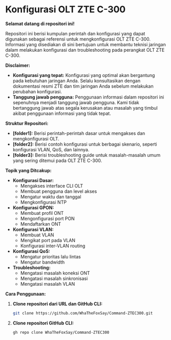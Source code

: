 # Konfigurasi OLT ZTE C-300

**Selamat datang di repositori ini!**

Repositori ini berisi kumpulan perintah dan konfigurasi yang dapat digunakan sebagai referensi untuk mengkonfigurasi OLT ZTE C-300. Informasi yang disediakan di sini bertujuan untuk membantu teknisi jaringan dalam melakukan konfigurasi dan troubleshooting pada perangkat OLT ZTE C-300.

**Disclaimer:**

* **Konfigurasi yang tepat:** Konfigurasi yang optimal akan bergantung pada kebutuhan jaringan Anda. Selalu konsultasikan dengan dokumentasi resmi ZTE dan tim jaringan Anda sebelum melakukan perubahan konfigurasi.
* **Tanggung jawab pengguna:** Penggunaan informasi dalam repositori ini sepenuhnya menjadi tanggung jawab pengguna. Kami tidak bertanggung jawab atas segala kerusakan atau masalah yang timbul akibat penggunaan informasi yang tidak tepat.

**Struktur Repositori:**

* **[folder1]:** Berisi perintah-perintah dasar untuk mengakses dan mengkonfigurasi OLT.
* **[folder2]:** Berisi contoh konfigurasi untuk berbagai skenario, seperti konfigurasi VLAN, QoS, dan lainnya.
* **[folder3]:** Berisi troubleshooting guide untuk masalah-masalah umum yang sering ditemui pada OLT ZTE C-300.

**Topik yang Ditcakup:**

* **Konfigurasi Dasar:**
    * Mengakses interface CLI OLT
    * Membuat pengguna dan level akses
    * Mengatur waktu dan tanggal
    * Mengkonfigurasi NTP
* **Konfigurasi GPON:**
    * Membuat profil ONT
    * Mengonfigurasi port PON
    * Mendaftarkan ONT
* **Konfigurasi VLAN:**
    * Membuat VLAN
    * Mengikat port pada VLAN
    * Konfigurasi inter-VLAN routing
* **Konfigurasi QoS:**
    * Mengatur prioritas lalu lintas
    * Mengatur bandwidth
* **Troubleshooting:**
    * Mengatasi masalah koneksi ONT
    * Mengatasi masalah sinkronisasi
    * Mengatasi masalah VLAN

**Cara Penggunaan:**

1. **Clone repositori dari URL dan GitHub CLI:**
   ```bash
   git clone https://github.com/WhaTheFoxSay/Command-ZTEC300.git
2. **Clone repositori GitHub CLI:**
   ```bash
   gh repo clone WhaTheFoxSay/Command-ZTEC300
